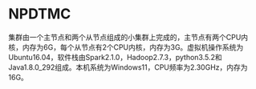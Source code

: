 # NPDTMC
集群由一个主节点和两个从节点组成的小集群上完成的，主节点有两个CPU内核，内存为6G，每个从节点有2个CPU内核，内存为3G。虚拟机操作系统为Ubuntu16.04，软件栈由Spark2.1.0，Hadoop2.7.3，python3.5.2和Java1.8.0_292组成。本机系统为Windows11，CPU频率为2.30GHz，内存为16G。
